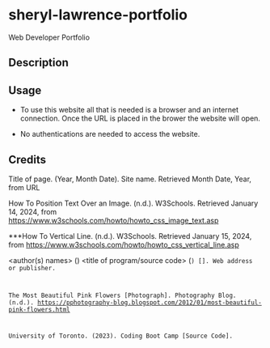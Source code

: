 # sheryl-lawrence-portfolio
Web Developer Portfolio

## Description

## Usage

- To use this website all that is needed is a browser and an internet connection. Once the URL is placed in the brower the website will open.

- No authentications are needed to access the website.

## Credits

Title of page. (Year, Month Date). Site name. Retrieved Month Date, Year, from URL

How To Position Text Over an Image. (n.d.). W3Schools. Retrieved January 14, 2024, from https://www.w3schools.com/howto/howto_css_image_text.asp

***How To Vertical Line. (n.d.). W3Schools. Retrieved January 15, 2024, from https://www.w3schools.com/howto/howto_css_vertical_line.asp

<author(s) names> (<date>) <title of program/source code> (<code version>) [<type>]. Web address or publisher.

The Most Beautiful Pink Flowers [Photograph]. Photography Blog. (n.d.). https://pphotography-blog.blogspot.com/2012/01/most-beautiful-pink-flowers.html

University of Toronto. (2023). Coding Boot Camp [Source Code]. 